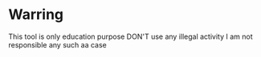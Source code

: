 # Warring
This tool is only education purpose DON'T use any illegal activity I am not responsible any such aa case
